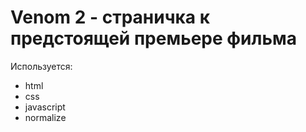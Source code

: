 # Venom 2 - страничка к предстоящей премьере фильма 

Используется:
- html
- css
- javascript
- normalize

